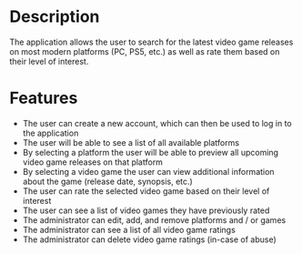 # Description

The application allows the user to search for the latest video game releases on most modern platforms (PC, PS5, etc.) as well as rate them based on their level of interest.

# Features

* The user can create a new account, which can then be used to log in to the application
* The user will be able to see a list of all available platforms
* By selecting a platform the user will be able to preview all upcoming video game releases on that platform
* By selecting a video game the user can view additional information about the game (release date, synopsis, etc.)
* The user can rate the selected video game based on their level of interest
* The user can see a list of video games they have previously rated
* The administrator can edit, add, and remove platforms and / or games
* The administrator can see a list of all video game ratings
* The administrator can delete video game ratings (in-case of abuse)
